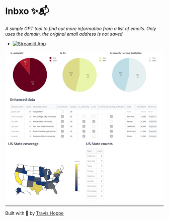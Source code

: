 # Inbxo ✨📬

_A simple GPT tool to find out more information from a list of emails. Only uses the domain, the original email address is _not_ saved._

+ [![Streamlit App](https://static.streamlit.io/badges/streamlit_badge_black_white.svg)](https://inbxo-hoppe.streamlit.app/)

![Screenshot of a piechart](resources/screenshot_pie.png)
![Screenshot of a state map](resources/screenshot_states.png)

-----------------------

Built with 💜 by [Travis Hoppe](https://github.com/thoppe/inbxo)